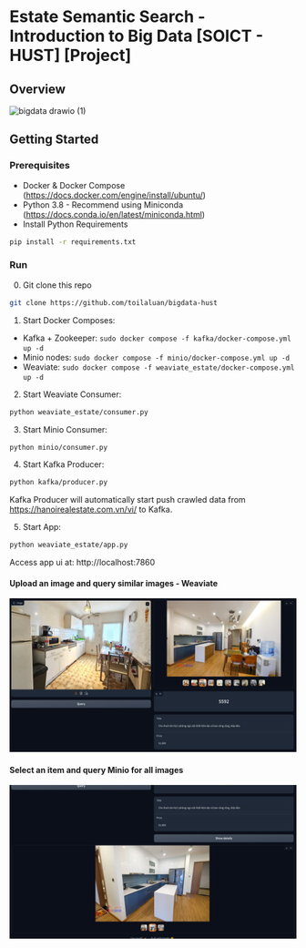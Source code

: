 # Estate Semantic Search - Introduction to Big Data [SOICT - HUST] [Project]

## Overview


![bigdata drawio (1)](https://github.com/toilaluan/bigdata-hust/assets/92072154/3a39c1d0-21a5-467e-9959-4611b7c99165)



## Getting Started

### Prerequisites

- Docker & Docker Compose (https://docs.docker.com/engine/install/ubuntu/)
- Python 3.8 - Recommend using Miniconda (https://docs.conda.io/en/latest/miniconda.html)
- Install Python Requirements 
```bash
pip install -r requirements.txt
```

### Run

0. Git clone this repo
```bash
git clone https://github.com/toilaluan/bigdata-hust
```
1. Start Docker Composes:
- Kafka + Zookeeper: `sudo docker compose -f kafka/docker-compose.yml up -d`
- Minio nodes: `sudo docker compose -f minio/docker-compose.yml up -d`
- Weaviate: `sudo docker compose -f weaviate_estate/docker-compose.yml up -d`

2. Start Weaviate Consumer:
```bash
python weaviate_estate/consumer.py
```

3. Start Minio Consumer:
```bash
python minio/consumer.py
```

4. Start Kafka Producer:
```bash
python kafka/producer.py
```
Kafka Producer will automatically start push crawled data from https://hanoirealestate.com.vn/vi/ to Kafka.

5. Start App:
```bash
python weaviate_estate/app.py
```
Access app ui at: http://localhost:7860

#### Upload an image and query similar images - Weaviate
![Upload an image and query similar images - Weaviate](assets/demo-1.png)

#### Select an item and query Minio for all images
![Select an item and query for all images - Minio](assets/demo-2.png)
